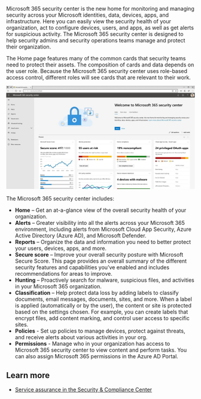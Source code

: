 Microsoft 365 security center is the new home for monitoring and managing security across your Microsoft identities, data, devices, apps, and infrastructure. Here you can easily view the security health of your organization, act to configure devices, users, and apps, as well as get alerts for suspicious activity. The Microsoft 365 security center is designed to help security admins and security operations teams manage and protect their organization.

The Home page features many of the common cards that security teams need to protect their assets. The composition of cards and data depends on the user role. Because the Microsoft 365 security center uses role-based access control, different roles will see cards that are relevant to their work.

![Microsoft 365 security center](../media/security-center.png)

The Microsoft 365 security center includes:

- **Home** – Get an at-a-glance view of the overall security health of your organization.
- **Alerts** – Greater visibility into all the alerts across your Microsoft 365 environment, including alerts from Microsoft Cloud App Security, Azure Active Directory (Azure AD), and Microsoft Defender.
- **Reports** – Organize the data and information you need to better protect your users, devices, apps, and more.
- **Secure score** – Improve your overall security posture with Microsoft Secure Score. This page provides an overall summary of the different security features and capabilities you’ve enabled and includes recommendations for areas to improve.
- **Hunting** – Proactively search for malware, suspicious files, and activities in your Microsoft 365 organization.
- **Classification** – Help protect data loss by adding labels to classify documents, email messages, documents, sites, and more. When a label is applied (automatically or by the user), the content or site is protected based on the settings chosen. For example, you can create labels that encrypt files, add content marking, and control user access to specific sites.
- **Policies** - Set up policies to manage devices, protect against threats, and receive alerts about various activities in your org.
- **Permissions** - Manage who in your organization has access to Microsoft 365 security center to view content and perform tasks. You can also assign Microsoft 365 permissions in the Azure AD Portal.

## Learn more

- [Service assurance in the Security & Compliance Center](/microsoft-365/compliance/service-assurance?azure-portal=true)
